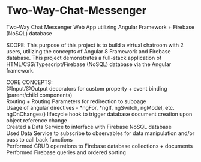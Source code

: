 # Two-Way-Chat-Messenger
Two-Way Chat Messenger Web App utilizing Angular Framework + Firebase (NoSQL) database

SCOPE: This purpose of this project is to build a virtual chatroom with 2 users, utilizing the concepts of Angular 8 Framework and Firebase database. This project demonstrates a full-stack application of HTML/CSS/Typescript/Firebase (NoSQL) database via the Angular framework.

CORE CONCEPTS: <br>
@Input/@Output decorators for custom property + event binding (parent/child components) <br>
Routing + Routing Parameters for redirection to subpage <br>
Usage of angular directives - *ngFor, *ngIf, ngSwitch, ngModel, etc. <br>
ngOnChanges() lifecycle hook to trigger database document creation upon object reference change <br>
Created a Data Service to interface with Firebase NoSQL database <br>
Used Data Service to subscribe to observables for data manipulation and/or pass to call back functions <br>
Performed CRUD operations to Firebase database collections + documents <br>
Performed Firebase queries and ordered sorting <br>
